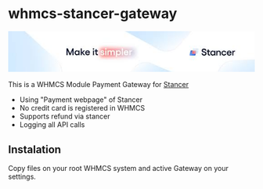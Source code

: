 # whmcs-stancer-gateway

![Logo stancer](https://github.com/ecowan-fr/whmcs-stancer-gateway-module/blob/main/logo.png?raw=true)

This is a WHMCS Module Payment Gateway for [Stancer](https://www.stancer.com)

- Using "Payment webpage" of Stancer
- No credit card is registered in WHMCS
- Supports refund via stancer
- Logging all API calls

## Instalation
Copy files on your root WHMCS system and active Gateway on your settings.